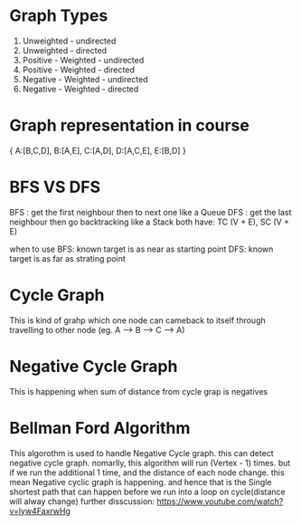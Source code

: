 # Graph Types
1. Unweighted - undirected
2. Unweighted - directed
3. Positive - Weighted - undirected
4. Positive - Weighted - directed
5. Negative - Weighted - undirected
6. Negative - Weighted - directed


# Graph representation in course
{
    A:[B,C,D],
    B:[A,E],
    C:[A,D],
    D:[A,C,E],
    E:[B,D]
}

# BFS VS DFS
BFS : get the first neighbour then to next one like a Queue
DFS : get the last neighbour then go backtracking like a Stack
both have: TC (V + E), SC (V + E)

when to use
BFS: known target is as near as starting point
DFS: known target is as far as strating point

# Cycle Graph
This is kind of grahp which one node can cameback to itself through travelling to other node (eg. A --> B --> C --> A)
# Negative Cycle Graph
This is happening when sum of distance from cycle grap is negatives
# Bellman Ford Algorithm 
This algorothm is used to handle Negative Cycle graph.
this can detect negative cycle graph.
nomarlly, this algorithm will run (Vertex - 1) times.
but if we run the additional 1 time, and the distance of each node change.
this mean Negative cyclic graph is happening.
and hence that is the Single shortest path that can happen before we run into a loop on cycle(distance will alway change)
further disscussion: https://www.youtube.com/watch?v=lyw4FaxrwHg